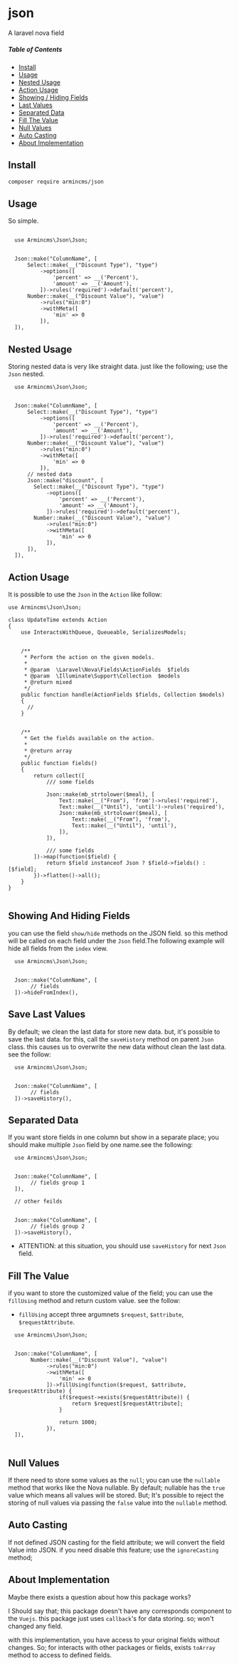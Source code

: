 # json
A laravel nova field 

##### Table of Contents   
* [Install](#install)      
* [Usage](#usage)       
* [Nested Usage](#nested-usage)       
* [Action Usage](#action-usage)       
* [Showing / Hiding Fields](#showing-and-hiding-fields)       
* [Last Values](#last-values)       
* [Separated Data](#separated-data)       
* [Fill The Value](#fill-the-value)  
* [Null Values](#null-values) 
* [Auto Casting](#auto-casting)  
* [About Implementation](#about-implementation)    

## Install
```bash
composer require armincms/json
``` 
  
## Usage 
So simple.

``` 

  use Armincms\Json\Json;  
  

  Json::make("ColumnName", [ 
      Select::make(__("Discount Type"), "type")
          ->options([
              'percent' => __('Percent'),
              'amount' => __('Amount'),
          ])->rules('required')->default('percent'),
      Number::make(__("Discount Value"), "value")
          ->rules("min:0")
          ->withMeta([
              'min' => 0
          ]),   
  ]),

```

## Nested Usage 
Storing nested data is very like straight data. just like the following; use the `Json` nested.


```  
  use Armincms\Json\Json;  
  

  Json::make("ColumnName", [ 
      Select::make(__("Discount Type"), "type")
          ->options([
              'percent' => __('Percent'),
              'amount' => __('Amount'),
          ])->rules('required')->default('percent'),
      Number::make(__("Discount Value"), "value")
          ->rules("min:0")
          ->withMeta([
              'min' => 0
          ]),   
      // nested data
      Json::make("discount", [ 
        Select::make(__("Discount Type"), "type")
            ->options([
                'percent' => __('Percent'),
                'amount' => __('Amount'),
            ])->rules('required')->default('percent'),
        Number::make(__("Discount Value"), "value")
            ->rules("min:0")
            ->withMeta([
                'min' => 0
            ]),   
      ]),
  ]),

```

## Action Usage 
It is possible to use the `Json` in the `Action` like follow:



```  
use Armincms\Json\Json;

class UpdateTime extends Action
{
    use InteractsWithQueue, Queueable, SerializesModels; 


    /**
     * Perform the action on the given models.
     *
     * @param  \Laravel\Nova\Fields\ActionFields  $fields
     * @param  \Illuminate\Support\Collection  $models
     * @return mixed
     */
    public function handle(ActionFields $fields, Collection $models)
    {
      //
    }


    /**
     * Get the fields available on the action.
     *
     * @return array
     */
    public function fields()
    {
        return collect([
            /// some fields
            
            Json::make(mb_strtolower($meal), [
                Text::make(__("From"), 'from')->rules('required'),
                Text::make(__("Until"), 'until')->rules('required'),  
                Json::make(mb_strtolower($meal), [
                    Text::make(__("From"), 'from'),
                    Text::make(__("Until"), 'until'),  
                ]),
            ]),

            /// some fields
        ])->map(function($field) {
            return $field instanceof Json ? $field->fields() : [$field];
        })->flatten()->all();
    }
}


```
## Showing And Hiding Fields
you can use the field `show/hide` methods on the JSON field. so this method will be called on each field under the `Json` field.The following example will hide all fields from the `index` view.


```  
  use Armincms\Json\Json;  
  

  Json::make("ColumnName", [ 
       // fields
  ])->hideFromIndex(),

``` 


## Save Last Values 
By default; we clean the last data for store new data. but, it's possible to save the last data. for this, call the `saveHistory`  method on parent `Json` class. this causes us to overwrite the new data without clean the last data. see the follow:


```  
  use Armincms\Json\Json;  
  

  Json::make("ColumnName", [ 
       // fields
  ])->saveHistory(),

``` 

## Separated Data
If you want store fields in one column but show in a separate place; you should make multiple `Json` field by one name.see the following:

```  
  use Armincms\Json\Json;  
  

  Json::make("ColumnName", [ 
       // fields group 1
  ]),

  // other feilds


  Json::make("ColumnName", [ 
       // fields group 2
  ])->saveHistory(),

``` 


* ATTENTION: at this situation, you should use `saveHistory` for next `Json` field. 


## Fill The Value
if you want to store the customized value of the field; you can use the `fillUsing` 
method and return custom value. see the follow:

* `fillUsing` accept three argumnets `$request`, `$attribute`, `$requestAttribute`.

```  
  use Armincms\Json\Json;  
  

  Json::make("ColumnName", [ 
       Number::make(__("Discount Value"), "value")
            ->rules("min:0")
            ->withMeta([
                'min' => 0
            ])->fillUsing(function($request, $attribute, $requestAttribute) {
                if($request->exists($requestAttribute)) { 
                    return $request[$requestAttribute];
                }

                return 1000;
            }), 
  ]),
  
```

## Null Values
If there need to store some values as the `null`; you can use the `nullable` method that works like the Nova nullable. 
By default; nullable has the `true` value which means all values will be stored. But; It's possible to reject the storing of null values via passing the `false` value into the `nullable` method.

## Auto Casting
If not defined JSON casting for the field attribute; we will convert the field Value into JSON.
if you need disable this feature; use the `ignoreCasting` method;

## About Implementation
Maybe there exists a question about how this package works? 

I Should say that; this package doesn't have any corresponds component to the `Vuejs`. 
this package just uses `callback`'s for data storing. so; won't changed any field.

with this implementation, you have access to your original fields without changes.
So; for interacts with other packages or fields, exists `toArray` method to access to defined fields.